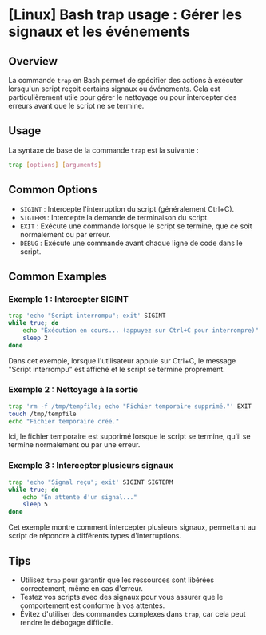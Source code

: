# [Linux] Bash trap usage : Gérer les signaux et les événements

## Overview
La commande `trap` en Bash permet de spécifier des actions à exécuter lorsqu'un script reçoit certains signaux ou événements. Cela est particulièrement utile pour gérer le nettoyage ou pour intercepter des erreurs avant que le script ne se termine.

## Usage
La syntaxe de base de la commande `trap` est la suivante :

```bash
trap [options] [arguments]
```

## Common Options
- `SIGINT` : Intercepte l'interruption du script (généralement Ctrl+C).
- `SIGTERM` : Intercepte la demande de terminaison du script.
- `EXIT` : Exécute une commande lorsque le script se termine, que ce soit normalement ou par erreur.
- `DEBUG` : Exécute une commande avant chaque ligne de code dans le script.

## Common Examples

### Exemple 1 : Intercepter SIGINT
```bash
trap 'echo "Script interrompu"; exit' SIGINT
while true; do
    echo "Exécution en cours... (appuyez sur Ctrl+C pour interrompre)"
    sleep 2
done
```
Dans cet exemple, lorsque l'utilisateur appuie sur Ctrl+C, le message "Script interrompu" est affiché et le script se termine proprement.

### Exemple 2 : Nettoyage à la sortie
```bash
trap 'rm -f /tmp/tempfile; echo "Fichier temporaire supprimé."' EXIT
touch /tmp/tempfile
echo "Fichier temporaire créé."
```
Ici, le fichier temporaire est supprimé lorsque le script se termine, qu'il se termine normalement ou par une erreur.

### Exemple 3 : Intercepter plusieurs signaux
```bash
trap 'echo "Signal reçu"; exit' SIGINT SIGTERM
while true; do
    echo "En attente d'un signal..."
    sleep 5
done
```
Cet exemple montre comment intercepter plusieurs signaux, permettant au script de répondre à différents types d'interruptions.

## Tips
- Utilisez `trap` pour garantir que les ressources sont libérées correctement, même en cas d'erreur.
- Testez vos scripts avec des signaux pour vous assurer que le comportement est conforme à vos attentes.
- Évitez d'utiliser des commandes complexes dans `trap`, car cela peut rendre le débogage difficile.